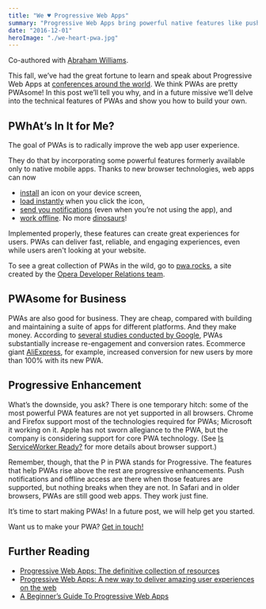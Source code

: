 ```yaml
---
title: "We ♥ Progressive Web Apps"
summary: "Progressive Web Apps bring powerful native features like push notifications, offline, and homescreen install to the web."
date: "2016-12-01"
heroImage: "./we-heart-pwa.jpg"
---
```

Co-authored with [Abraham Williams](https://bendyworks.com/blog/authors/abraham_williams).

This fall, we’ve had the great fortune to learn and speak about Progressive Web Apps at [conferences around the world](https://bendyworks.com/blog/the-bendyworks-conference-roadshow-early-2017). We think PWAs are pretty PWAsome! In this post we’ll tell you why, and in a future missive we’ll delve into the technical features of PWAs and show you how to build your own.

## PWhAt’s In It for Me?

The goal of PWAs is to radically improve the web app user experience.

They do that by incorporating some powerful features formerly available only to native mobile apps. Thanks to new browser technologies, web apps can now

  * [install][home-screen] an icon on your device screen,
  * [load instantly][offline-first] when you click the icon,
  * [send you notifications][push-notifications] (even when you’re not using the app), and
  * [work offline][offline-cookbook]. No more [dinosaurs][chrome-dino]!

Implemented properly, these features can create great experiences for users. PWAs can deliver fast, reliable, and engaging experiences, even while users aren't looking at your website.

To see a great collection of PWAs in the wild, go to [pwa.rocks][pwa-rocks], a site created by the [Opera Developer Relations team][opera-devs].  

## PWAsome for Business

PWAs are also good for business. They are cheap, compared with building and maintaining a suite of apps for different platforms. And they make money. According to [several studies conducted by Google][pwa-showcase], PWAs substantially increase re-engagement and conversion rates. Ecommerce giant [AliExpress][ali-express], for example, increased conversion for new users by more than 100% with its new PWA.

## Progressive Enhancement

What’s the downside, you ask? There is one temporary hitch: some of the most powerful PWA features are not yet supported in all browsers.  Chrome and Firefox support most of the technologies required for PWAs; Microsoft it working on it. Apple has not sworn allegiance to the PWA, but the company is considering support for core PWA technology. (See [Is ServiceWorker Ready?][sw-ready] for more details about browser support.)

Remember, though, that the P in PWA stands for Progressive. The features that help PWAs rise above the rest are progressive enhancements. Push notifications and offline access are there when those features are supported, but nothing breaks when they are not. In Safari and in older browsers, PWAs are still good web apps. They work just fine.

It’s time to start making PWAs! In a future post, we will help get you started.

Want us to make your PWA? [Get in touch!](/contact-form)

## Further Reading

* [Progressive Web Apps: The definitive collection of resources][pwa-resources]
* [Progressive Web Apps: A new way to deliver amazing user experiences on the web][google-pwa]
* [A Beginner’s Guide To Progressive Web Apps][beginner-guide]


[pwa-resources]: https://dev.opera.com/articles/pwa-resources/ "Progressive Web Apps: The definitive collection of resources"
[pwa-rocks]: https://pwa.rocks/ "A selection of Progressive Web Apps"
[pwa-showcase]: https://developers.google.com/web/showcase/ "Google Case Studies"
[ali-express]: https://developers.google.com/web/showcase/2016/aliexpress "AliExpress Case Study"
[google-pwa]: https://developers.google.com/web/progressive-web-apps/ "Progressive Web Apps: A new way to deliver amazing user experiences on the web"
[beginner-guide]: https://www.smashingmagazine.com/2016/08/a-beginners-guide-to-progressive-web-apps/ "A Beginner’s Guide To Progressive Web Apps"
[home-screen]: https://developers.google.com/web/shows/google-io/2015/installable "Google: Installable Web Apps"
[offline-first]: https://developers.google.com/web/shows/pwa-devsummit/amsterdam-2016/instant-loading-offline-first-progressive-web-app-summit-2016 "Instant-loading Offline-first (Progressive Web App Summit 2016)"
[push-notifications]: https://developers.google.com/web/fundamentals/getting-started/codelabs/push-notifications/ "Google Codelab: Adding Push Notifications to a Web App"
[offline-cookbook]: https://developers.google.com/web/fundamentals/instant-and-offline/offline-cookbook/ "The Offline Cookbook by Jake Archibald"
[sw-ready]: https://jakearchibald.github.io/isserviceworkerready/ "Is ServiceWorker Ready"
[opera-devs]: https://dev.opera.com/ "Dev.Opera"
[chrome-dino]: http://thenextweb.com/google/2014/09/25/googles-latest-chrome-build-hidden-game-can-play-offline/ "Google’s latest Chrome build has a hidden dinosaur game that you can only play offline"

